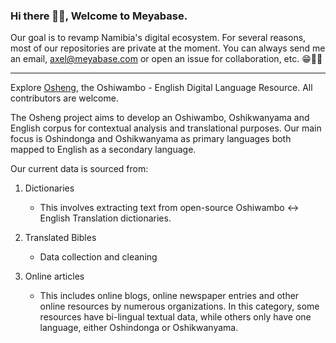 ### Hi there 👋🏾, Welcome to Meyabase. 

Our goal is to revamp Namibia's digital ecosystem. For several reasons, most of our repositories are private at the moment. You can always send me an email, axel@meyabase.com or open an issue for collaboration, etc. 😁🤞🏾

---

Explore [Osheng](https://github.com/meyabase/osheng), the Oshiwambo - English Digital Language Resource. All contributors are welcome.

The Osheng project aims to develop an Oshiwambo, Oshikwanyama and English corpus for contextual analysis and translational purposes. Our main focus is Oshindonga and Oshikwanyama as primary languages both mapped to English as a secondary language.

Our current data is sourced from:

1. Dictionaries
    - This involves extracting text from open-source Oshiwambo <-> English Translation dictionaries.

1. Translated Bibles
    - Data collection and cleaning

1. Online articles
    - This includes online blogs, online newspaper entries and other online resources by numerous organizations. In this category, some resources have bi-lingual textual data, while others only have one language, either Oshindonga or Oshikwanyama.
